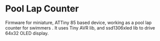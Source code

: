 # Pool Lap Counter

Firmware for miniature, ATTiny 85 based device, working as a pool lap counter for swimmers . 
It uses Tiny AVR lib, and ssd1306xled lib to drive 64x32 OLED display.


